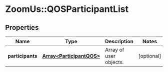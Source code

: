 # ZoomUs::QOSParticipantList

## Properties
Name | Type | Description | Notes
------------ | ------------- | ------------- | -------------
**participants** | [**Array&lt;ParticipantQOS&gt;**](ParticipantQOS.md) | Array of user objects. | [optional] 


